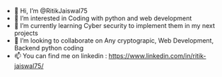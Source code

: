 - 👋 Hi, I’m @RitikJaiswal75
- 👀 I’m interested in Coding with python and web development
- 🌱 I’m currently learning Cyber security to implement them in my next projects
- 💞️ I’m looking to collaborate on Any cryptograpic, Web Development, Backend python coding
- 📫 You can find me on linkedin : https://www.linkedin.com/in/ritik-jaiswal75/

<!---
RitikJaiswal75/RitikJaiswal75 is a ✨ special ✨ repository because its `README.md` (this file) appears on your GitHub profile.
You can click the Preview link to take a look at your changes.
--->
